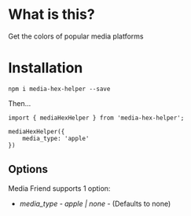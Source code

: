# What is this?

Get the colors of popular media platforms

# Installation 

`npm i media-hex-helper --save`

Then...

```
import { mediaHexHelper } from 'media-hex-helper';

mediaHexHelper({
    media_type: 'apple'
})
```

## Options

Media Friend supports 1 option:

* *media_type* - _apple | none_ - (Defaults to none)